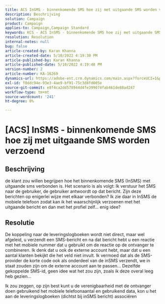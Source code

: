 ```yaml
---
title: ACS InSMS - binnenkomende SMS hoe zij met uitgaande SMS worden verzoend
description: Beschrijving
solution: Campaign
product: Campaign
applies-to: Campaign,Campaign Standard
keywords: KCS - ACS InSMS - binnenkomende SMS hoe zij met uitgaande SMS worden verzoend
resolution: Resolution
internal-notes: null
bug: false
article-created-by: Karan Khanna
article-created-date: 5/10/2022 4:19:30 PM
article-published-by: Karan Khanna
article-published-date: 5/10/2022 4:19:48 PM
version-number: 2
article-number: KA-16269
dynamics-url: https://adobe-ent.crm.dynamics.com/main.aspx?forceUCI=1&pagetype=entityrecord&etn=knowledgearticle&id=5aa7ebf4-7cd0-ec11-a7b5-00224809c556
exl-id: f0ddc94e-93e3-4ae9-bf91-75c3d8fd005e
source-git-commit: e8f4ca2dd578944d4fe399074fab461de88ad247
workflow-type: tm+mt
source-wordcount: '241'
ht-degree: 0%

---
```


# [ACS] InSMS - binnenkomende SMS hoe zij met uitgaande SMS worden verzoend

## Beschrijving


de klant zou willen begrijpen hoe het binnenkomende SMS (InSMS) met uitgaande sms verbonden is.
Het scenario is als volgt: Ik verstuur het SMS naar de gebruiker, de gebruiker antwoordt op dat bericht.
Zijn deze berichten op enigerlei wijze met elkaar verbonden? Ik zie daar in InSMS de mobiele telefoon zodat kan ik het waarschijnlijk verzoenen met het uitgaande bericht en dan met het profiel zelf... enig idee?


## Resolutie


De koppeling naar de leveringslogboeken wordt niet direct, maar wel afgeleid, u verzendt een SMS-bericht en na dat bericht hebt u een reactie met het mobiele nummer dat u gebruikt om de reactie op de ontvanger te combineren. Ik denk dat u ook de externe account hebt, maar dat u een aantal klanten bekijkt die het veld niet invult. Ik vermoed dat als de SMS-provider de korte code ook als onderdeel van de inSMS verzendt, we in staat zouden zijn om de externe account aan te passen... Dezelfde gekoppelde SMS-id, geen idee wat het zou zijn, zoals ik deze overal leeg heb gezien...



Ik zou zeggen, op zijn best kunt u de verenigbaarheid met de ontvanger doen gebruikend het mobiele telefoonaantal en gebruikend data, kon u het aan de leveringslogboeken (dichtst bij inSMS bericht) associëren
